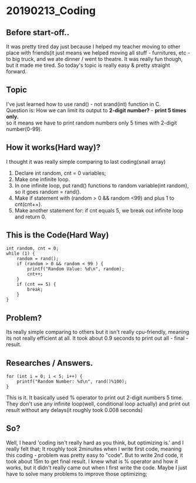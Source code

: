 # 20190213_Coding
## Before start-off..
It was pretty tired day just because I helped my teacher moving to other place with friends(it just means we helped moving all stuff - furnitures, etc - to big truck, and we ate dinner / went to theatre. It was really fun though, but it made me tired. So today's topic is really easy & pretty straight forward. 

## Topic
I've just learned how to use rand() - not srand(int) function in C.<br/>
Question is: How we can limit its output to **2-digit number?** - **print 5 times only.**<br/>
so it means we have to print random numbers only 5 times with 2-digit number(0-99).

## How it works(Hard way)?
I thought it was really simple comparing to last coding(snail array)
1. Declare int random, cnt = 0 variables; <br/>
2. Make one infinite loop. <br/>
3. In one infinite loop, put rand() functions to random variable(int random), so it goes random = rand().<br/>
4. Make if statement with (random > 0 && random <99) and plus 1 to cnt(cnt++).<br/>
5. Make another statement for: if cnt equals 5, we break out infinite loop and return 0.<br/>

## This is the Code(Hard Way)

    int random, cnt = 0;
	while (1) {
		random = rand();
		if (random > 0 && random < 99 ) {
			printf("Random Value: %d\n", random);
			cnt++;
		}
		if (cnt == 5) {
			break;
		}
	}

## Problem?
Its really simple comparing to others but it isn't really cpu-friendly, meaning its not really efficient at all. It took about 0.9 seconds to print out all - final - result.

## Researches / Answers.

    for (int i = 0; i < 5; i++) {
		printf("Random Number: %d\n", rand()%100);
	}
This is it. It basically used % operator to print out 2-digit numbers 5 time. They don't use any infinite loop(well, conditional loop actually) and print out result without any delays(it roughly took 0.008 seconds)

## So?
Well, I heard 'coding isn't really hard as you think, but optimizing is.' and I really felt that; It roughly took 2minuites when I write first code, meaning this coding - problem was pretty easy to "code".  But to write 2nd code, it took about 15m to get final result. I knew what is % operator and how it works, but it didn't really came out when I first write the code. Maybe I just have to solve many problems to improve those optimizing;